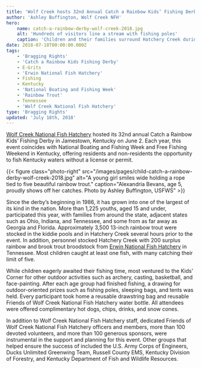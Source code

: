```yaml
---
title: 'Wolf Creek hosts 32nd Annual Catch a Rainbow Kids’ Fishing Derby'
author: 'Ashley Buffington, Wolf Creek NFH'
hero:
    name: catch-a-rainbow-derby-wolf-creek-2018.jpg
    alt: 'Hundreds of visitors line a stream with fishing poles'
    caption: 'Children and their families surround Hatchery Creek during the 32nd Annual Catch a Rainbow Kids’ Fishing Derby. Photo of Ashley Buffington, USFWS.'
date: 2018-07-18T00:00:00.000Z
tags:
    - 'Bragging Rights'
    - 'Catch a Rainbow Kids Fishing Derby'
    - E-Grits
    - 'Erwin National Fish Hatchery'
    - Fishing
    - Kentucky
    - 'National Boating and Fishing Week'
    - 'Rainbow Trout'
    - Tennessee
    - 'Wolf Creek National Fish Hatchery'
type: 'Bragging Rights'
updated: 'July 18th, 2018'
---
```


[Wolf Creek National Fish Hatchery](https://www.fws.gov/wolfcreek) hosted its 32nd annual Catch a Rainbow Kids’ Fishing Derby in Jamestown, Kentucky on June 2. Each year, this event coincides with National Boating and Fishing Week and Free Fishing Weekend in Kentucky, offering residents and non-residents the opportunity to fish Kentucky waters without a license or permit.

{{< figure class="photo-right" src="/images/pages/child-catch-a-rainbow-derby-wolf-creek-2018.jpg" alt="A young girl smiles wide holding a rope tied to five beautiful rainbow trout." caption="Alexandria Bevans, age 5, proudly shows off her catches.  Photo by Ashley Buffington, USFWS" >}}

Since the derby’s beginning in 1986, it has grown into one of the largest of its kind in the nation. More than 1,225 youths, aged 15 and under, participated this year, with families from around the state, adjacent states such as Ohio, Indiana, and Tennessee, and some from as far away as Georgia and Florida. Approximately 3,500 13-inch rainbow trout were stocked in the kiddie pools and in Hatchery Creek several hours prior to the event. In addition, personnel stocked Hatchery Creek with 200 surplus rainbow and brook trout broodstock from [Erwin National Fish Hatchery](https://www.fws.gov/erwin) in Tennessee. Most children caught at least one fish, with many catching their limit of five.

While children eagerly awaited their fishing time, most ventured to the Kids’ Corner for other outdoor activities such as archery, casting, basketball, and face-painting. After each age group had finished fishing, a drawing for outdoor-oriented prizes such as fishing poles, sleeping bags, and tents was held. Every participant took home a reusable drawstring bag and reusable Friends of Wolf Creek National Fish Hatchery water bottle. All attendees were offered complimentary hot dogs, chips, drinks, and snow cones.

In addition to Wolf Creek National Fish Hatchery staff, dedicated Friends of Wolf Creek National Fish Hatchery officers and members, more than 100 devoted volunteers, and more than 100 generous sponsors, were instrumental in the support and planning for this event.  Other groups that helped ensure the success of included the U.S. Army Corps of Engineers, Ducks Unlimited Greenwing Team, Russell County EMS, Kentucky Division of Forestry, and Kentucky Department of Fish and Wildlife Resources.
